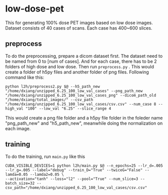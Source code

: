 # low-dose-pet
This for generating 100% dose PET images based on low dose images.
Dataset consists of 40 cases of scans. Each case has 400~600 slices.

## preprocess  

To do the preprocessing, prepare a dicom dataset first. The dataset need to be named from 0 to [num of cases]. And for each case, there has to be 2 folders of high dose and low dose.
Then run `preprocess.py` . This would create a folder of h5py files and another folder of png files.
Following command like this:
  

    python l2h/preprocess2.py $@ --h5_path_new "/home/dxiang/unzipped_6.25_100_low_val_cases" --png_path_new    "/home/dxiang/unzipped_6.25_100_low_val_cases_png" --dicom_path_old "/home/dxiang/total_images/" --csv_path   "/home/dxiang/unzipped_6.25_100_low_val_cases/csv.csv" --num_case 8 --high_val "100" --low_val "6.25" --slice_range 4
    
This would create a png file folder and a h5py file folder in the foleder name "png_path_new" and "h5_path_new", meanwhile doing the normalization on each image.
  
## training
  
To do the training, run `main.py` like this
  

    CUDA_VISIBLE_DEVICES=1 python l2h/main.py $@ --n_epochs=25 --lr_d=.005 --lr_g=.005 --label="debug" --train_D="True" --twiceG="False" --lamda=0.05 --lamda2=0.05 \
    --activation="tanh" --loss="l2" --pool="True" --num_slice=3 --batch_size=32 --csv_path="/home/dxiang/unzipped_6.25_100_low_val_cases/csv.csv"
